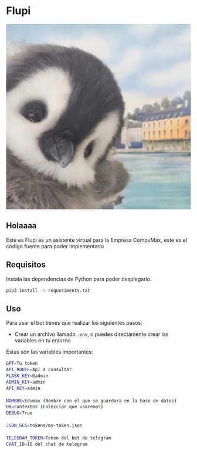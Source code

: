 # Flupi

![Flupi icon](home/static/logo.jpeg)

## Holaaaa

Este es Flupi es un asistente virtual para la Empresa CompuMax, este es el código fuente para poder implementarlo

## Requisitos
Instala las dependencias de Python para poder desplegarlo.

``` bash
pip3 install -r requeriments.txt
```

## Uso

Para usar el bot tienes que realizar los siguientes pasos:

- Crear un archivo llamado `.env`, o puedes directamente crear las variables en tu entorno

Estas son las variables importantes:
``` bash
GPT=Tu token
API_ROUTE=Api a consultar
FLASK_KEY=@admin
ADMIN_KEY=admin
API_KEY=admin

NOMBRE=Edumax (Nombre con el que se guardara en la base de datos)
DB=contextos (Colección que usaremos)
DEBUG=True

JSON_GCS=tokens/my-token.json

TELEGRAM_TOKEN=Token del bot de telegram
CHAT_ID=ID del chat de telegram

```